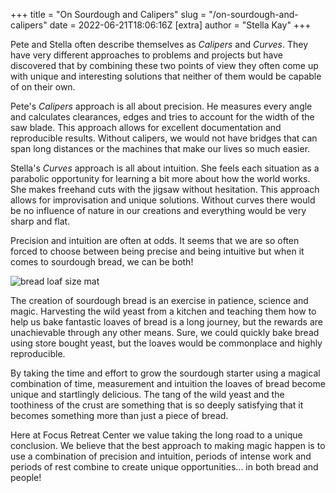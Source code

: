 +++
title = "On Sourdough and Calipers"
slug = "/on-sourdough-and-calipers"
date = 2022-06-21T18:06:16Z
[extra]
author = "Stella Kay"
+++

Pete and Stella often describe themselves as *Calipers* and *Curves*.  They have very different approaches to problems and projects but have discovered that by combining these two points of view they often come up with unique and interesting solutions that neither of them would be capable of on their own.  

Pete's *Calipers* approach is all about precision.  He measures every angle and calculates clearances, edges and tries to account for the width of the saw blade.   This approach allows for excellent documentation and reproducible results.  Without calipers, we would not have bridges that can span long distances or the machines that make our lives so much easier.

Stella's *Curves* approach is all about intuition.  She feels each situation as a parabolic opportunity for learning a bit more about how the world works.  She makes freehand cuts with the jigsaw without hesitation. This approach allows for improvisation and unique solutions.  Without curves there would be no influence of nature in our creations and everything would be very sharp and flat.  

Precision and intuition are often at odds.  It seems that we are so often forced to choose between being precise and being intuitive but when it comes to sourdough bread, we can be both!

![bread loaf size mat](/images/blog/baking-loaf-board.jpg)

The creation of sourdough bread is an exercise in patience, science and magic.  Harvesting the wild yeast from a kitchen and teaching them how to help us bake fantastic loaves of bread is a long journey, but the rewards are unachievable through any other means.  Sure, we could quickly bake bread using store bought yeast, but the loaves would be commonplace and highly reproducible.  


By taking the time and effort to grow the sourdough starter using a magical combination of time, measurement and intuition the loaves of bread become unique and startlingly delicious.  The tang of the wild yeast and the toothiness of the crust are something that is so deeply satisfying that it becomes something more than just a piece of bread.  

Here at Focus Retreat Center we value taking the long road to a unique conclusion.  We believe that the best approach to making magic happen is to use a combination of precision and intuition, periods of intense work and periods of rest combine to create unique opportunities… in both bread and people!
